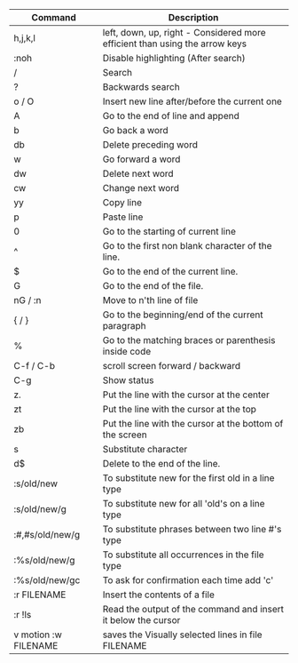 Command | Description
------- | ----------
h,j,k,l | left, down, up, right - Considered more efficient than using the arrow keys
:noh | Disable highlighting (After search)
/ | Search
? | Backwards search
o / O | Insert new line after/before the current one
A | Go to the end of line and append
b | Go back a word
db | Delete preceding word
w | Go forward a word 
dw | Delete next word
cw | Change next word
yy | Copy line
p | Paste line
0 | Go to the starting of current line
^ | Go to the first non blank character of the line.
$ | Go to the end of the current line.
G | Go to the end of the file.
nG / :n | Move to n'th line of file
{ / } | Go to the beginning/end of the current paragraph
% | Go to the matching braces or parenthesis inside code
C-f / C-b | scroll screen forward / backward
C-g | Show status
z. | Put the line with the cursor at the center
zt | Put the line with the cursor at the top
zb | Put the line with the cursor at the bottom of the screen
s | Substitute character
d$ | Delete to the end of the line.
:s/old/new | To substitute new for the first old in a line type
:s/old/new/g | To substitute new for all 'old's on a line type
:#,#s/old/new/g | To substitute phrases between two line #'s type
:%s/old/new/g | To substitute all occurrences in the file type 
:%s/old/new/gc | To ask for confirmation each time add 'c'
:r FILENAME | Insert the contents of a file
:r !ls | Read the output of the command and insert it below the cursor
v  motion  :w FILENAME | saves the Visually selected lines in file FILENAME
